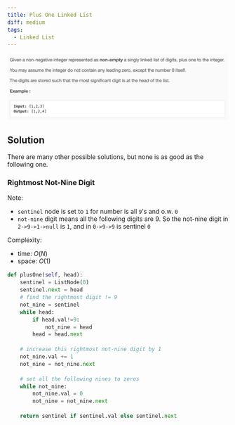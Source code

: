 ```yaml
---
title: Plus One Linked List
diff: medium
tags:
  - Linked List
---
```


<img class="medium-zoom" src="/algo/plus-one-linked-list.png" alt="https://leetcode.com/problems/plus-one-linked-list">

## Solution

There are many other possible solutions, but none is as good as the following one.

### Rightmost Not-Nine Digit

Note:

- `sentinel` node is set to `1` for number is all `9`'s and o.w. `0`
- `not-nine` digit means all the following digits are 9. So the not-nine digit in `2->9->1->null` is `1`, and in `0->9->9` is sentinel `0`

Complexity:

- time: $O(N)$
- space: $O(1)$

```py
def plusOne(self, head):
    sentinel = ListNode(0)
    sentinel.next = head
    # find the rightmost digit != 9
    not_nine = sentinel
    while head:
        if head.val!=9:
            not_nine = head
        head = head.next

    # increase this rightmost not-nine digit by 1
    not_nine.val += 1
    not_nine = not_nine.next

    # set all the following nines to zeros
    while not_nine:
        not_nine.val = 0
        not_nine = not_nine.next

    return sentinel if sentinel.val else sentinel.next
```

